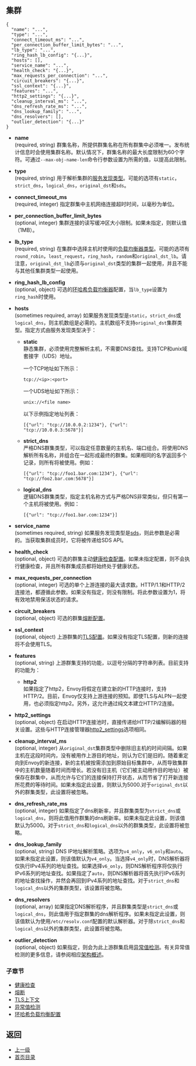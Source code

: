 ## 集群

```
{
  "name": "...",
  "type": "...",
  "connect_timeout_ms": "...",
  "per_connection_buffer_limit_bytes": "...",
  "lb_type": "...",
  "ring_hash_lb_config": "{...}",
  "hosts": [],
  "service_name": "...",
  "health_check": "{...}",
  "max_requests_per_connection": "...",
  "circuit_breakers": "{...}",
  "ssl_context": "{...}",
  "features": "...",
  "http2_settings": "{...}",
  "cleanup_interval_ms": "...",
  "dns_refresh_rate_ms": "...",
  "dns_lookup_family": "...",
  "dns_resolvers": [],
  "outlier_detection": "{...}"
}
```

- **name**<br />
	(required, string) 群集名称，所提供群集名称在所有群集中必须唯一。发布统计信息时会使用集群名称。默认情况下，群集名称的最大长度限制为60个字符。可通过`--max-obj-name-len`命令行参数设置为所需的值，以提高此限制。

- **type**<br />
	(required, string) 用于解析集群的[服务发现类型](../../Introduction/Architectureoverview/Servicediscovery.md)。可能的选项有`static`，`strict_dns`，`logical_dns`，`original_dst`和`sds`。

- **connect_timeout_ms**<br />
	(required, integer) 指定群集中主机网络连接超时时间，以毫秒为单位。

- **per_connection_buffer_limit_bytes**<br />
	(optional, integer) 集群连接的读写缓冲区大小限制。如果未指定，则默认值（1MB）。

- **lb_type**<br />
	(required, string) 在集群中选择主机时使用的[负载均衡器类型](../../Introduction/Architectureoverview/Loadbalancing.md)。可能的选项有`round_robin`，`least_request`，`ring_hash`，`random`和`original_dst_lb`。请注意，`original_dst_lb`必须与`original_dst`类型的集群一起使用，并且不能与其他任集群类型一起使用。

- **ring_hash_lb_config**<br />
	(optional, object) 可选的[环哈希负载均衡器](Cluster/Ringhashloadbalancerconfiguration.md)配置，当`lb_type`设置为`ring_hash`时使用。

- **hosts**<br />
	(sometimes required, array) 如果服务发现类型是`static`，`strict_dns`或`logical_dns`，则主机数组是必需的。主机数组不支持`original_dst`集群类型。指定方式由服务发现类型决于：

    - **static**<br />
    静态集群，必须使用完整解析主机，不需要DNS查找。支持TCP和unix域套接字（UDS）地址。

        一个TCP地址如下所示：<br />
        ```
        tcp://<ip>:<port>
        ```

        一个UDS地址如下所示：<br />
        ```
        unix://<file name>
        ```
        
        以下示例指定地址列表：<br />
        ```
        [{"url": "tcp://10.0.0.2:1234"}, {"url": "tcp://10.0.0.3:5678"}]
        ```
    
    - **strict_dns**<br />
    严格DNS群集类型，可以指定任意数量的主机名、端口组合。将使用DNS解析所有名称，并组合在一起形成最终的群集。如果相同的名字返回多个记录，则所有将被使用。例如：

        ```
        [{"url": "tcp://foo1.bar.com:1234"}, {"url": "tcp://foo2.bar.com:5678"}]
        ```
        
    - **logical_dns**<br />
    逻辑DNS群集类型，指定主机名称方式与严格DNS非常类似，但只有第一个主机将被使用。例如：

        ```
        [{"url": "tcp://foo1.bar.com:1234"}]
        ```

- **service_name**<br />
	(sometimes required, string) 如果服务发现类型是[sds](../Clustermanager/Servicediscoveryservice.md)，则此参数是必需的。当获取集群成员时，它将被传递给SDS API。

- **health_check**<br />
	(optional, object) 可选的群集主动[健康检查配置](Cluster/Healthchecking.md)。如果未指定配置，则不会执行健康检查，并且所有群集成员都将始终处于健康状态。

- **max_requests_per_connection**<br />
	(optional, integer) 可选的单个上游连接的最大请求数。HTTP/1.1和HTTP/2连接池，都遵循此参数。如果没有指定，则没有限制。将此参数设置为1，将有效地禁用保活状态的请求。

- **circuit_breakers**<br />
	(optional, object) 可选的群集[熔断配置](Cluster/Circuitbreakers.md)。

- **ssl_context**<br />
	(optional, object) 上游群集的[TLS配置](Cluster/TLScontext.md)。如果没有指定TLS配置，则新的连接将不会使用TLS。

- **features**<br />
	(optional, string) 上游群集支持的功能，以逗号分隔的字符串列表。目前支持的功能为：

    - **http2**<br />
    如果指定了http2，Envoy将假定在建立新的HTTP连接时，支持HTTP/2。目前，Envoy仅支持上游连接的预知。即使TLS与ALPN一起使用，也必须指定http2。另外，这允许通过纯文本建立HTTP/2连接。

- **http2_settings**<br />
	(optional, object) 在启动HTTP连接池时，直接传递给HTTP/2编解码器的相关设置。这些与HTTP连接管理器[http2_settings](../../v1APIreference/Networkfilters/HTTPconnectionmanager.md)选项相同。

- **cleanup_interval_ms**<br />
	(optional, integer) 从`original_dst`集群类型中删除旧主机的时间间隔。如果主机在这段时间内，没有被用作上游目的地址，则认为它们是旧的。随着重定向到Envoy的新连接，新的主机被按需添加到原始目标集群中，从而导致集群中的主机数量随着时间而增长。若没有旧主机（它们被主动用作目的地址）被保存在群集中，从而允许与它们的连接保持打开状态，从而节省了打开新连接所花费的等待时间。如果未指定此设置，则默认为5000.对于`original_dst`以外的群集类型，此设置将被忽略。

- **dns_refresh_rate_ms**<br />
	(optional, integer) 如果指定了dns刷新率，并且群集类型为`strict_dns`或`logical_dns`，则将此值用作群集的dns刷新率。如果未指定此设置，则该值默认为5000。对于`strict_dns`和`logical_dns`以外的群集类型，此设置将被忽略。

- **dns_lookup_family**<br />
	(optional, string) DNS IP地址解析策略。选项为`v4_only`，`v6_only`和`auto`。如果未指定此设置，则该值默认为`v4_only`。当选择`v4_only`时，DNS解析器将仅执行IPv4系列的地址查找。如果选择`v6_only`，则DNS解析程序将仅执行IPv6系列的地址查找。如果指定了`auto`，则DNS解析器将首先执行IPv6系列的地址查找操作，并然会再回到IPv4系列的地址查找。对于`strict_dns`和`logical_dns`以外的集群类型，该设置将被忽略。

- **dns_resolvers**<br />
	(optional, array) 如果指定DNS解析程序，并且群集类型是`strict_dns`或`logical_dns`，则此值用于指定群集的dns解析程序。如果未指定此设置，则该值默认为使用`/etc/resolv.conf`配置的默认解析器。对于除`strict_dns`和`logical_dns`以外的集群类型，此设置将被忽略。

- **outlier_detection**<br />
	(optional, object) 如果指定，则会为此上游群集启用[异常值检测](Cluster/Outlierdetection.md)。有关异常值检测的更多信息，请参阅相应[架构概述](../../Introduction/Architectureoverview/Outlierdetection.md)。

### 子章节

- [健康检查](Cluster/Healthchecking.md)
- [熔断](Cluster/Circuitbreakers.md)
- [TLS上下文](Cluster/TLScontext.md)
- [异常值检测](Cluster/Outlierdetection.md)
- [环哈希负载均衡配置](Cluster/Ringhashloadbalancerconfiguration.md)

## 返回
- [上一级](../Clustermanager.md)
- [首页目录](../../README.md)
